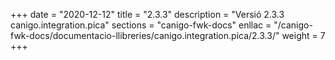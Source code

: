+++
date        = "2020-12-12"
title       = "2.3.3"
description = "Versió 2.3.3 canigo.integration.pica"
sections    = "canigo-fwk-docs"
enllac		= "/canigo-fwk-docs/documentacio-llibreries/canigo.integration.pica/2.3.3/"
weight		= 7
+++
